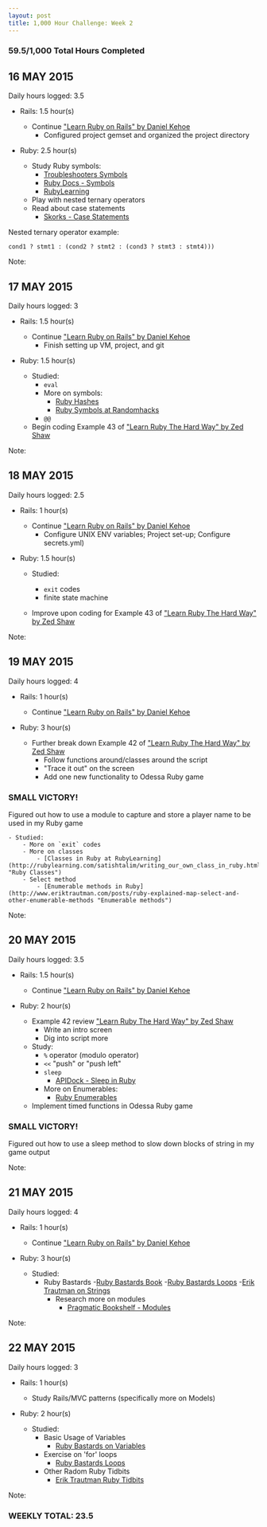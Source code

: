 ```yaml
---
layout: post
title: 1,000 Hour Challenge: Week 2
---
```

### 59.5/1,000 Total Hours Completed

## 16 MAY 2015
Daily hours logged: 3.5

- Rails: 1.5 hour(s)
	- Continue ["Learn Ruby on Rails" by Daniel Kehoe](http://www.learn-rails.com "Learn Rails")
		- Configured project gemset and organized the project directory
	
- Ruby: 2.5 hour(s)
	- Study Ruby symbols:
		- [Troubleshooters Symbols](http://www.troubleshooters.com/codecorn/ruby/symbols.htm "Troubleshooters Symbols")
		- [Ruby Docs - Symbols](http://ruby-doc.org/core-2.2.0/Symbol.html "Ruby Docs - Symbols")
		- [RubyLearning](http://rubylearning.com/satishtalim/ruby_symbols.html "RubyLearning Symbols")
	- Play with nested ternary operators
	- Read about case statements
		- [Skorks - Case Statements](http://www.skorks.com/2009/08/how-a-ruby-case-statement-works-and-what-you-can-do-with-it/ "Skorks Case Statements")
	
Nested ternary operator example: 

`cond1 ? stmt1 : (cond2 ? stmt2 : (cond3 ? stmt3 : stmt4)))`
	
Note: 

## 17 MAY 2015
Daily hours logged: 3

- Rails: 1.5 hour(s)
	- Continue ["Learn Ruby on Rails" by Daniel Kehoe](http://www.learn-rails.com "Learn Rails")
		- Finish setting up VM, project, and git
	
- Ruby: 1.5 hour(s)
	- Studied:
		- `eval`
		- More on symbols:
			- [Ruby Hashes](http://rubylearning.com/satishtalim/ruby_hashes.html "Ruby Hashes at RubyLearning")
			- [Ruby Symbols at Randomhacks](http://www.randomhacks.net/2007/01/20/13-ways-of-looking-at-a-ruby-symbol/ "Randomhacks.net Ruby Symbols")
		- `@@`
	- Begin coding Example 43 of ["Learn Ruby The Hard Way" by Zed Shaw](http://www.learnrubythehardway.org/book "LRTHW Book")
	
Note: 

## 18 MAY 2015
Daily hours logged: 2.5

- Rails: 1 hour(s)
	- Continue ["Learn Ruby on Rails" by Daniel Kehoe](http://www.learn-rails.com "Learn Rails")
		- Configure UNIX ENV variables; Project set-up; Configure secrets.yml)

- Ruby: 1.5 hour(s)
	- Studied:
		- `exit` codes
		- finite state machine
		
	- Improve upon coding for Example 43 of ["Learn Ruby The Hard Way" by Zed Shaw](http://www.learnrubythehardway.org/book "LRTHW Book")
	
Note:

## 19 MAY 2015
Daily hours logged: 4

- Rails: 1 hour(s)
	- Continue ["Learn Ruby on Rails" by Daniel Kehoe](http://www.learn-rails.com "Learn Rails")
	
	
- Ruby: 3 hour(s)
	- Further break down Example 42 of ["Learn Ruby The Hard Way" by Zed Shaw](http://www.learnrubythehardway.org/book "LRTHW Book")
		- Follow functions around/classes around the script
		- "Trace it out" on the screen
		- Add one new functionality to Odessa Ruby game

### SMALL VICTORY!
Figured out how to use a module to capture and store a player name to be used in my Ruby game

	- Studied:
		- More on `exit` codes
		- More on classes
			- [Classes in Ruby at RubyLearning](http://rubylearning.com/satishtalim/writing_our_own_class_in_ruby.html "Ruby Classes")
		- Select method
			- [Enumerable methods in Ruby](http://www.eriktrautman.com/posts/ruby-explained-map-select-and-other-enumerable-methods "Enumerable methods")
	
Note: 

## 20 MAY 2015
Daily hours logged: 3.5

- Rails: 1.5 hour(s)
	- Continue ["Learn Ruby on Rails" by Daniel Kehoe](http://www.learn-rails.com "Learn Rails")
	
- Ruby: 2 hour(s)
	- Example 42 review ["Learn Ruby The Hard Way" by Zed Shaw](http://www.learnrubythehardway.org/book "LRTHW Book")
		- Write an intro screen
		- Dig into script more
	- Study:
		- `%` operator (modulo operator)
		- `<<` "push" or "push left"
		- `sleep`
			- [APIDock - Sleep in Ruby](http://apidock.com/ruby/Kernel/sleep "APIDock Sleep")
		- More on Enumerables:
			- [Ruby Enumerables](http://www.eriktrautman.com/posts/ruby-explained-map-select-and-other-enumerable-methods "More on Ruby Enumerables")
	- Implement timed functions in Odessa Ruby game

### SMALL VICTORY!
Figured out how to use a sleep method to slow down blocks of string in my game output
	
Note: 

## 21 MAY 2015
Daily hours logged: 4

- Rails: 1 hour(s)
	- Continue ["Learn Ruby on Rails" by Daniel Kehoe](http://www.learn-rails.com "Learn Rails")

-   Ruby: 3 hour(s)
	- Studied:
		- Ruby Bastards
			-[Ruby Bastards Book](www.ruby.bastardsbook.com "Ruby Bastards Book in progress")
			-[Ruby Bastards Loops](http://ruby.bastardsbook.com/chapters/loops/ "Ruby Bastards on Loops")
			-[Erik Trautman on Strings](http://www.eriktrautman.com/posts/ruby-explained-strings "Erik Trautman on Strings")
			- Research more on modules
				- [Pragmatic Bookshelf - Modules](http://ruby-doc.com/docs/ProgrammingRuby/html/tut_modules.html "Pragmatic Programmers on Modules")
		
Note:

## 22 MAY 2015
Daily hours logged: 3

- Rails: 1 hour(s)
	- Study Rails/MVC patterns (specifically more on Models)
	
- Ruby: 2 hour(s)
	- Studied:
		- Basic Usage of Variables
			- [Ruby Bastards on Variables](http://ruby.bastardsbook.com/chapters/variables/ "Ruby Bastards on variables")
		- Exercise on 'for' loops
			- [Ruby Bastards Loops](http://ruby.bastardsbook.com/chapters/loops/ "Ruby Bastards for loops")
		- Other Radom Ruby Tidbits
			- [Erik Trautman Ruby Tidbits](http://www.eriktrautman.com/posts/ruby-explained-other-random-tidbits "Tidbits by Erik Trautman")
	
Note: 
### WEEKLY TOTAL: 23.5


